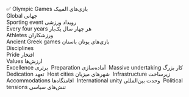 ✅
Olympic Games
بازی‌های المپیک  
<br>
Global
جهانی  
<br>
Sporting event
رویداد ورزشی  
<br>
Every four years
هر چهار سال یک‌بار  
<br>
Athletes
ورزشکاران  
<br>
Ancient Greek games
بازی‌های یونان باستان  
<br>
Disciplines
  
<br>
Pride
افتخار
<br>
Values
ارزش‌ها  
<br>
Excellence
برتری  
Preparation
آماده‌سازی  
Massive undertaking
کار بزرگ
Dedication
تعهد  
Host cities
شهرهای میزبان  
Infrastructure
زیرساخت  
Accommodations
اقامتگاه‌ها  
International unity
وحدت بین‌المللی  
Political tensions
تنش‌های سیاسی  

